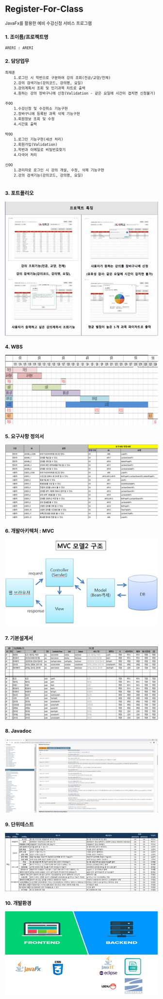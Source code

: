 # Register-For-Class
JavaFx를 활용한 예비 수강신청 서비스 프로그램

### 1. 조이름/프로젝트명
```
ARERI : ARERI
```
### 2. 담당업무
```
최재훈  
    1.로그인 시 학번으로 구분하여 강의 조회(전공/교양/전체)  
    2.강의 검색기능(강의코드, 강의명, 요일)  
    3.강의계획서 조회 및 인기과목 차트로 출력  
    4.원하는 강의 장바구니에 신청(Validation - 같은 요일에 시간이 겹치면 신청불가)  
  
주OO  
    1.수강신청 및 수강취소 기능구현  
    2.장바구니에 등록된 과목 삭제 기능구현  
    3.회원정보 조회 및 수정  
    4.시간표 출력  

박OO  
    1.로그인 기능구현(세션 처리)
    2.회원가입(Validation)  
    3.학번과 이메일로 비밀번호찾기  
    4.다국어 처리  

신OO
    1.관리자로 로그인 시 강의 개설, 수정, 삭제 기능구현  
    2.강의 검색기능(강의코드, 강의명, 요일)  
    
```

### 3. 포트폴리오
![portfolio](https://github.com/choijaehoon1/Register-For-Class/blob/master/ARERI/src/%ED%8F%AC%ED%8A%B8%ED%8F%B4%EB%A6%AC%EC%98%A4.JPG "이미지설명")

### 4. WBS
![WBS](https://github.com/choijaehoon1/Register-For-Class/blob/master/ARERI/src/WBS.png "이미지설명")

### 5. 요구사항 정의서
![요구사항 정의서](https://github.com/choijaehoon1/Register-For-Class/blob/master/ARERI/src/%EC%9A%94%EA%B5%AC%EC%82%AC%ED%95%AD%EC%A0%95%EC%9D%98%EC%84%9C.png "이미지설명")

### 6. 개발아키텍처 : MVC
![MVC](https://github.com/choijaehoon1/Register-For-Class/blob/master/ARERI/src/MVC.png "이미지설명")

### 7. 기본설계서
![기본설계서](https://github.com/choijaehoon1/Register-For-Class/blob/master/ARERI/src/%EA%B8%B0%EB%B3%B8%EC%84%A4%EA%B3%84%EC%84%9C.png "이미지설명")

### 8. Javadoc
![Javadoc](https://github.com/choijaehoon1/Register-For-Class/blob/master/ARERI/src/Javadoc.png "이미지설명")

### 9. 단위테스트
![단위테스트](https://github.com/choijaehoon1/Register-For-Class/blob/master/ARERI/src/%EB%8B%A8%EC%9C%84%ED%85%8C%EC%8A%A4%ED%8A%B8.png "이미지설명")

### 10. 개발환경
![개발환경](https://github.com/choijaehoon1/Register-For-Class/blob/master/ARERI/src/%EA%B0%9C%EB%B0%9C%ED%99%98%EA%B2%BD.png "이미지설명")
